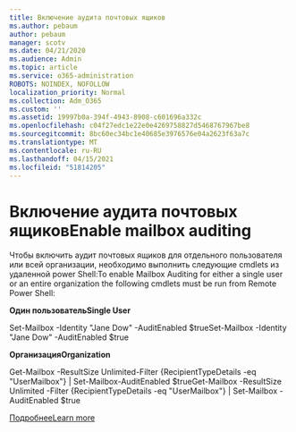 ```yaml
---
title: Включение аудита почтовых ящиков
ms.author: pebaum
author: pebaum
manager: scotv
ms.date: 04/21/2020
ms.audience: Admin
ms.topic: article
ms.service: o365-administration
ROBOTS: NOINDEX, NOFOLLOW
localization_priority: Normal
ms.collection: Adm_O365
ms.custom: ''
ms.assetid: 19997b0a-394f-4943-8908-c601696a332c
ms.openlocfilehash: c04f27edc1e22e0e4269758827d5468767967be8
ms.sourcegitcommit: 8bc60ec34bc1e40685e3976576e04a2623f63a7c
ms.translationtype: MT
ms.contentlocale: ru-RU
ms.lasthandoff: 04/15/2021
ms.locfileid: "51814205"
---
```

# <a name="enable-mailbox-auditing"></a><span data-ttu-id="0fb39-102">Включение аудита почтовых ящиков</span><span class="sxs-lookup"><span data-stu-id="0fb39-102">Enable mailbox auditing</span></span>

<span data-ttu-id="0fb39-103">Чтобы включить аудит почтовых ящиков для отдельного пользователя или всей организации, необходимо выполнить следующие cmdlets из удаленной power Shell:</span><span class="sxs-lookup"><span data-stu-id="0fb39-103">To enable Mailbox Auditing for either a single user or an entire organization the following cmdlets must be run from Remote Power Shell:</span></span>
  
 <span data-ttu-id="0fb39-104">**Один пользователь**</span><span class="sxs-lookup"><span data-stu-id="0fb39-104">**Single User**</span></span>
  
<span data-ttu-id="0fb39-105">Set-Mailbox -Identity "Jane Dow" -AuditEnabled $true</span><span class="sxs-lookup"><span data-stu-id="0fb39-105">Set-Mailbox -Identity "Jane Dow" -AuditEnabled $true</span></span>
  
 <span data-ttu-id="0fb39-106">**Организация**</span><span class="sxs-lookup"><span data-stu-id="0fb39-106">**Organization**</span></span>
  
<span data-ttu-id="0fb39-107">Get-Mailbox -ResultSize Unlimited-Filter {RecipientTypeDetails -eq "UserMailbox"} | Set-Mailbox-AuditEnabled $true</span><span class="sxs-lookup"><span data-stu-id="0fb39-107">Get-Mailbox -ResultSize Unlimited -Filter {RecipientTypeDetails -eq "UserMailbox"} | Set-Mailbox -AuditEnabled $true</span></span>
  
[<span data-ttu-id="0fb39-108">Подробнее</span><span class="sxs-lookup"><span data-stu-id="0fb39-108">Learn more</span></span>](https://docs.microsoft.com/microsoft-365/compliance/enable-mailbox-auditing)
  


